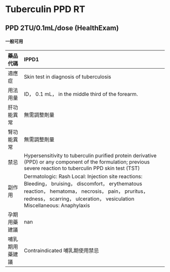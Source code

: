 # Tuberculin PPD RT

## PPD 2TU/0.1mL/dose (HealthExam)

#### 一般可用

| 藥品代碼       | IPPD1                                                                                                                                                                                                                            |
|:---------------|:---------------------------------------------------------------------------------------------------------------------------------------------------------------------------------------------------------------------------------|
| 適應症         | Skin test in diagnosis of tuberculosis                                                                                                                                                                                           |
| 用法用量       | ID， 0.1 mL， in the middle third of the forearm.                                                                                                                                                                                |
| 肝功能異常     | 無需調整劑量                                                                                                                                                                                                                     |
| 腎功能異常     | 無需調整劑量                                                                                                                                                                                                                     |
| 禁忌           | Hypersensitivity to tuberculin purified protein derivative (PPD) or any component of the formulation; previous severe reaction to tuberculin PPD skin test (TST)                                                                 |
| 副作用         | Dermatologic: Rash Local: Injection site reactions: Bleeding， bruising， discomfort， erythematous reaction， hematoma， necrosis， pain， pruritus， redness， scarring， ulceration， vesiculation Miscellaneous: Anaphylaxis |
| 孕期用藥建議   | nan                                                                                                                                                                                                                              |
| 哺乳期用藥建議 | Contraindicated 哺乳期使用禁忌                                                                                                                                                                                                   |

